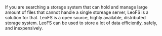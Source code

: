 If you are searching a storage system that can hold and manage large amount of files that cannot handle a single storeage server, LeoFS is a solution for that.
LeoFS is a open source, highly available, distributed storage system.
LeoFS can be used to store a lot of data efficiently, safely, and inexpensively.

